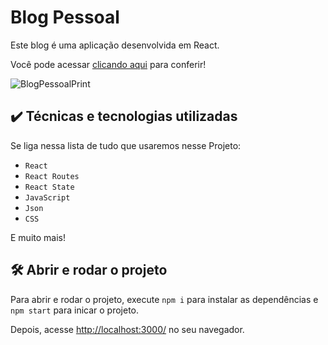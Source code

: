 # Blog Pessoal

Este blog é uma aplicação desenvolvida em React.

Você pode acessar <a href="https://eu-blogueiro.netlify.app/" target="_blank">clicando aqui</a> para conferir!

![BlogPessoalPrint](https://github.com/V-Carvalho/Blog-Pessoal/assets/34304319/462d98d3-d656-4951-884b-d271b45a9fd4)

## ✔️ Técnicas e tecnologias utilizadas

Se liga nessa lista de tudo que usaremos nesse Projeto:

- `React`
- `React Routes`
- `React State`
- `JavaScript`
- `Json`
- `CSS`

E muito mais!

## 🛠️ Abrir e rodar o projeto

Para abrir e rodar o projeto, execute `npm i` para instalar as dependências e `npm start` para inicar o projeto.

Depois, acesse <a href="http://localhost:3000/">http://localhost:3000/</a> no seu navegador.